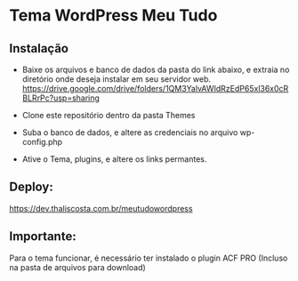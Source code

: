 # Tema WordPress Meu Tudo

## Instalação
- Baixe os arquivos e banco de dados da pasta do link abaixo, e extraia no diretório onde deseja instalar em seu servidor web.
https://drive.google.com/drive/folders/1QM3YalvAWIdRzEdP65xl36x0cRBLRrPc?usp=sharing

- Clone este repositório dentro da pasta Themes
- Suba o banco de dados, e altere as credenciais no arquivo wp-config.php
- Ative o Tema, plugins, e altere os links permantes.

## Deploy:
https://dev.thaliscosta.com.br/meutudowordpress


## Importante:
Para o tema funcionar, é necessário ter instalado o plugin ACF PRO (Incluso na pasta de arquivos para download)
